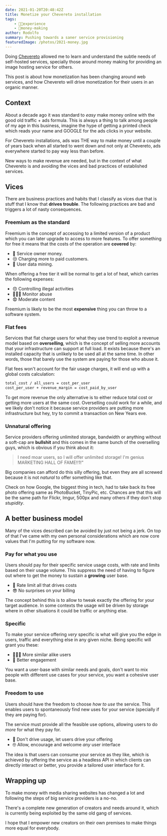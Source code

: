 ```yaml
---
date: 2021-01-20T20:48:42Z
title: Monetize your Chevereto installation
tags:
    - 👴🏾experience
    - 🤑money-making
author: Rodolfo
summary: Pushing towards a saner service provisioning
featuredImage: /photos/2021-money.jpg
---
```


Doing [Chevereto](https://chevereto.com/) allowed me to learn and understand the subtle needs of self-hosted services, specially those around money making for providing an image hosting service for others.

This post is about how monetization has been changing around web services, and how Chevereto will drive monetization for their users in an organic manner.

## Context

About a decade ago it was standard to _easy_ make money online with the good old traffic + ads formula. This is always a thing to talk among people of my age in this business, imagine the hype of getting a printed check which reads your name and GOOGLE for the ads clicks in your website.

For Chevereto installations, ads was THE way to make money until a couple of years back when all started to went down and not only at Chevereto, ads everywhere started to pay way less than before.

New ways to make revenue are needed, but in the context of what Chevereto is and avoiding the vices and bad practices of established services.

## Vices

There are business practices and habits that I classify as vices due that is stuff that I know that **drives trouble**. The following practices are bad and triggers a lot of nasty consequences.

### Freemium as the standard

Freemium is the concept of accessing to a limited version of a product which you can later upgrade to access to more features. To offer something for free it means that the costs of the operation are **covered** by:

- 🎩 Service owner money.
- 😒 Charging more to paid customers.
- 🤬 User data mining.

When offering a free tier it will be normal to get a lot of heat, which carries the following expenses:

- 😞 Controlling illegal activities
- 👨🏾‍💻 Monitor abuse
- 😨 Moderate content

Freemium is likely to be the most **expensive** thing you can throw to a software system.

### Flat fees

Services that flat charge users for what they use trend to exploit a revenue model based on **overselling**, which is the concept of selling more accounts that your infrastructure can support at full load. It exists because there's an installed capacity that is unlikely to be used all at the same time. In other words, those that barely use the system are paying for those who abuse it.

Flat fees won't account for the fair usage charges, it will end up with a global costs calculation:

```sh
total_cost / all_users = cost_per_user
cost_per_user + revenue_margin = cost_paid_by_user
```

To get more revenue the only alternative is to either reduce total cost or getting more users at the same cost. Overselling could work for a while, and we likely don't notice it because service providers are putting more infrastructure but hey, try to commit a transaction on New Years eve.

### Unnatural offering

Service providers offering unlimited storage, bandwidth or anything without a soft-cap are **bullshit** and this comes in the same bunch of the overselling guys, which is obvious if you think about it:

> I need moar users, so I will offer unlimited storage! I'm genius MARKETING HALL OF FAME!!1!"

Big companies can afford do this silly offering, but even they are all screwed because it is not _natural_ to offer something like that.

Check on how Google, the biggest thing in tech, had to take back its free photo offering same as PhotoBucket, TinyPic, etc. Chances are that this will be the same path for Flickr, Imgur, 500px and many others if they don't stop _stupidity_.

## A better business model

Many of the vices described can be avoided by just not being a jerk. On top of that I've came with my own personal considerations which are now core values that I'm putting for my software now.

### Pay for what you use

Users should pay for their specific service usage costs, with rate and limits based on their usage volume. This suppress the need of having to figure out where to get the money to sustain a **growing** user base.

- 🤑 Rate limit all that drives costs
- 😎 No surprises on your billing

The concept behind this is to allow to tweak exactly the offering for your target audience. In some contexts the usage will be driven by storage where in other situations it could be traffic or anything else.

### Specific

To make your service offering _very_ specific is what will give you the edge in users, traffic and everything else in any given niche. Being specific will grant you these:

- 👩🏾‍🎤 More similar alike users
- 🤗 Better engagement

You want a user-base with similar needs and goals, don't want to mix people with different use cases for your service, you want a cohesive user base.

### Freedom to use

Users should have the freedom to choose _how to use_ the service. This enables users to spontaneously find new uses for your service (specially if they are paying for).

The service must provide all the feasible use options, allowing users to do _more_ for what they pay for.

- 🤯 Don't drive usage, let users drive your offering
- 🤓 Allow, encourage and welcome _any_ user interface

The idea is that users can consume your service as they like, which is achieved by offering the service as a headless API in which clients can directly interact or better, you provide a tailored user interface for it.

## Wrapping up

To make money with media sharing websites has changed a lot and following the steps of big service providers is a no-no.

There's a complete new generation of creators and needs around it, which is currently being exploited by the same old gang of services.

I hope that I empower new creators on their own premises to make things more equal for everybody.
